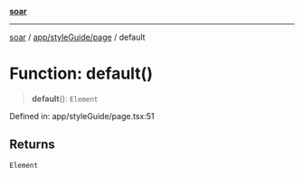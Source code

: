 [**soar**](../../../../README.md)

***

[soar](../../../../modules.md) / [app/styleGuide/page](../README.md) / default

# Function: default()

> **default**(): `Element`

Defined in: app/styleGuide/page.tsx:51

## Returns

`Element`
